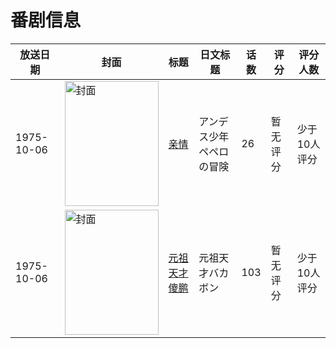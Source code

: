 # 番剧信息

|放送日期|封面|标题|日文标题|话数|评分|评分人数|
|---|---|---|---|---|---|---|
|1975-10-06|<img src="//lain.bgm.tv/pic/cover/c/90/c4/107452_CxxPv.jpg" alt="封面" style="width:150px;height:200px;object-fit:cover;">|[亲情](https://bangumi.tv/subject/107452)|アンデス少年ペペロの冒険|26|暂无评分|少于10人评分|
|1975-10-06|<img src="//lain.bgm.tv/pic/cover/c/38/13/53760_YZK20.jpg" alt="封面" style="width:150px;height:200px;object-fit:cover;">|[元祖天才傻鹏](https://bangumi.tv/subject/53760)|元祖天才バカボン|103|暂无评分|少于10人评分|
